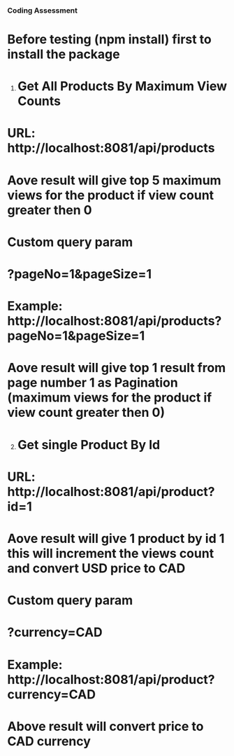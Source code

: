 ### Coding Assessment
# Before testing (npm install) first to install the package
1. # Get All Products By Maximum View Counts 
# URL: http://localhost:8081/api/products
# Aove result will give top 5 maximum views for the product if view count greater then 0
# Custom query param
#  ?pageNo=1&pageSize=1
# Example:  http://localhost:8081/api/products?pageNo=1&pageSize=1
# Aove result will give top 1 result from page number 1 as Pagination (maximum views for the product if view count greater then 0)


2. # Get single Product By Id  
# URL: http://localhost:8081/api/product?id=1
# Aove result will give 1  product  by id 1 this will increment the views count and convert USD price to CAD

# Custom query param
#  ?currency=CAD
# Example:  http://localhost:8081/api/product?currency=CAD
# Above result will convert price to CAD currency